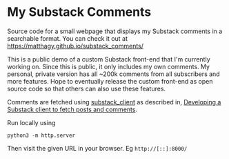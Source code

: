 # My Substack Comments

Source code for a small webpage that displays my Substack comments in a searchable format.
You can check it out at https://matthagy.github.io/substack_comments/

This is a public demo of a custom Substack front-end that I'm currently working on.
Since this is public, it only includes my own comments.
My personal, private version has all ~200k comments from all subscribers and more features.
Hope to eventually release the custom front-end as open source code so that others can also use these features.

Comments are fetched using [substack_client](https://github.com/matthagy/substack_client) as described in,
[Developing a Substack client to fetch posts and comments](https://matthagy.substack.com/p/developing-a-custom-substack-front).

Run locally using
```shell
python3 -m http.server
```

Then visit the given URL in your browser. Eg `http://[::]:8000/`
